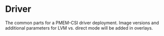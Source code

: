 # Driver

The common parts for a PMEM-CSI driver deployment. Image versions and
additional parameters for LVM vs. direct mode will be added in
overlays.
